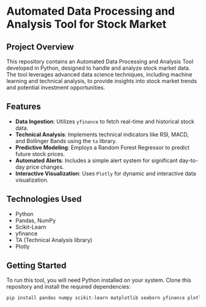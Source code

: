 # Automated Data Processing and Analysis Tool for Stock Market

## Project Overview
This repository contains an Automated Data Processing and Analysis Tool developed in Python, designed to handle and analyze stock market data. The tool leverages advanced data science techniques, including machine learning and technical analysis, to provide insights into stock market trends and potential investment opportunities.

## Features
- **Data Ingestion**: Utilizes `yfinance` to fetch real-time and historical stock data.
- **Technical Analysis**: Implements technical indicators like RSI, MACD, and Bollinger Bands using the `ta` library.
- **Predictive Modeling**: Employs a Random Forest Regressor to predict future stock prices.
- **Automated Alerts**: Includes a simple alert system for significant day-to-day price changes.
- **Interactive Visualization**: Uses `Plotly` for dynamic and interactive data visualization.

## Technologies Used
- Python
- Pandas, NumPy
- Scikit-Learn
- yfinance
- TA (Technical Analysis library)
- Plotly

## Getting Started
To run this tool, you will need Python installed on your system. Clone this repository and install the required dependencies:
```bash
pip install pandas numpy scikit-learn matplotlib seaborn yfinance plotly ta
